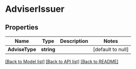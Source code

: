 # AdviserIssuer

## Properties
Name | Type | Description | Notes
------------ | ------------- | ------------- | -------------
**AdviseType** | **string** |  | [default to null]

[[Back to Model list]](../README.md#documentation-for-models) [[Back to API list]](../README.md#documentation-for-api-endpoints) [[Back to README]](../README.md)

